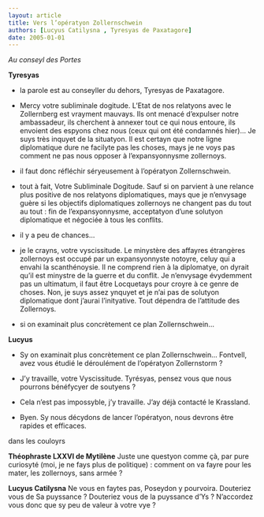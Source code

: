 ```yaml
---
layout: article
title: Vers l’opératyon Zollernschwein
authors: [Lucyus Catilysna , Tyresyas de Paxatagore]
date: 2005-01-01
---
```


_Au conseyl des Portes_

**Tyresyas**

-  la parole est au conseyller du dehors, Tyresyas de Paxatagore.

-  Mercy votre subliminale dogitude. L’Etat de nos relatyons avec le Zollernberg est vrayment mauvays. Ils ont menacé d’expulser notre ambassadeur, ils cherchent à annexer tout ce qui nous entoure, ils envoient des espyons chez nous (ceux qui ont été condamnés hier)... Je suys très inquyet de la situatyon. Il est certayn que notre ligne diplomatique dure ne facilyte pas les choses, mays je ne voys pas comment ne pas nous opposer à l’expansyonnysme zollernoys.

-  il faut donc réfléchir séryeusement à l’opératyon Zollernschwein.

-  tout à fait, Votre Subliminale Dogitude. Sauf si on parvient à une relance plus positive de nos relatyons diplomatiques, mays que je n’envysage guère si les objectifs diplomatiques zollernoys ne changent pas du tout au tout : fin de l’expansyonnysme, acceptatyon d’une solutyon diplomatique et négociée à tous les conflits.

-  il y a peu de chances...

-  je le crayns, votre vyscissitude. Le minystère des affayres étrangères zollernoys est occupé par un expansyonnyste notoyre, celuy qui a envahi la scanthénoysie. Il ne comprend rien à la diplomatye, on dyrait qu’il est minystre de la guerre et du conflit. Je n’envysage évydemment pas un ultimatum, il faut être Locquetays pour croyre à ce genre de choses. Non, je suys assez ynquyet et je n’ai pas de solutyon diplomatique dont j’aurai l’inityative. Tout dépendra de l’attitude des Zollernoys.

-  si on examinait plus concrètement ce plan Zollernschwein...

**Lucyus**

-  Sy on examinait plus concrètement ce plan Zollernschwein... Fontvell, avez vous étudié le déroulément de l’opératyon Zollernstorm ?

-  J’y travaille, votre Vyscissitude. Tyrésyas, pensez vous que nous pourrons bénéfycyer de soutyens ?

-  Cela n’est pas impossyble, j’y travaille. J’ay déjà contacté le Krassland.

-  Byen. Sy nous décydons de lancer l’opératyon, nous devrons être rapides et efficaces.

dans les couloyrs

**Théophraste LXXVI de Mytilène** Juste une questyon comme çà, par pure curiosyté (moi, je ne fays plus de politique) : comment on va fayre pour les mater, les zollernoys, sans armée ?

**Lucyus Catilysna** Ne vous en faytes pas, Poseydon y pourvoira. Douteriez vous de Sa puyssance ? Douteriez vous de la puyssance d’Ys ? N’accordez vous donc que sy peu de valeur à votre vye ?